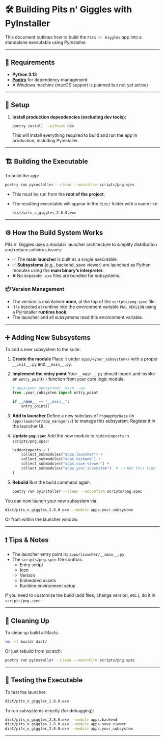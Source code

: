 # 🛠 Building Pits n' Giggles with PyInstaller

This document outlines how to build the `Pits n' Giggles` app into a standalone executable using PyInstaller.

---

## 🔧 Requirements

- **Python 3.13**
- **[Poetry](https://python-poetry.org/)** for dependency management
- A Windows machine (macOS support is planned but not yet active)

---

## 📝 Setup

1. **Install production dependencies (excluding dev tools):**

   ```bash
   poetry install --without dev
   ```

   This will install everything required to build and run the app in production, including PyInstaller.

---

## 🏗 Building the Executable

To build the app:

```bash
poetry run pyinstaller --clean --noconfirm scripts/png.spec
```

- This must be run from the **root of the project**.
- The resulting executable will appear in the `dist/` folder with a name like:

  ```
  dist/pits_n_giggles_2.8.0.exe
  ```

---

## ⚙️ How the Build System Works

Pits n' Giggles uses a modular launcher architecture to simplify distribution and reduce antivirus issues:

- ✅ The **main launcher** is built as a single executable.
- ✅ **Subsystems** (e.g., backend, save viewer) are launched as Python modules using the **main binary’s interpreter**.
- ❌ No separate `.exe` files are bundled for subsystems.

### 📦 Version Management

- The version is maintained **once**, at the top of the `scripts/png.spec` file.
- It is injected at runtime into the environment variable `PNG_VERSION` using a PyInstaller **runtime hook**.
- The launcher and all subsystems read this environment variable.

---

## ➕ Adding New Subsystems

To add a new subsystem to the suite:

1. **Create the module**
   Place it under `apps/<your_subsystem>/` with a proper `__init__.py` and `__main__.py`.

2. **Implement the entry point**
   Your `__main__.py` should import and invoke an `entry_point()` function from your core logic module.

   ```python
   # apps/your_subsystem/__main__.py
   from .your_subsystem import entry_point

   if __name__ == "__main__":
       entry_point()
   ```

3. **Add to launcher**
   Define a new subclass of `PngAppMgrBase` (in `apps/launcher/app_managers/`) to manage this subsystem. Register it in the launcher UI.

4. **Update `png.spec`**
   Add the new module to `hiddenimports` in `scripts/png.spec`:

   ```python
   hiddenimports = (
       collect_submodules("apps.launcher") +
       collect_submodules("apps.backend") +
       collect_submodules("apps.save_viewer") +
       collect_submodules("apps.your_subsystem")  # 👈 Add this line
   )
   ```

5. **Rebuild**
   Run the build command again:

   ```bash
   poetry run pyinstaller --clean --noconfirm scripts/png.spec
   ```

You can now launch your new subsystem via:

```bash
dist/pits_n_giggles_2.8.0.exe --module apps.your_subsystem
```

Or from within the launcher window.

---

## ❗ Tips & Notes

- The launcher entry point is:
  `apps/launcher/__main__.py`
- The `scripts/png.spec` file controls:
  - Entry script
  - Icon
  - Version
  - Embedded assets
  - Runtime environment setup

If you need to customize the build (add files, change version, etc.), do it in `scripts/png.spec`.

---

## 🧹 Cleaning Up

To clean up build artifacts:

```bash
rm -rf build/ dist/
```

Or just rebuild from scratch:

```bash
poetry run pyinstaller --clean --noconfirm scripts/png.spec
```

---

## 🧪 Testing the Executable

To test the launcher:

```bash
dist/pits_n_giggles_2.8.0.exe
```

To run subsystems directly (for debugging):

```bash
dist/pits_n_giggles_2.8.0.exe --module apps.backend
dist/pits_n_giggles_2.8.0.exe --module apps.save_viewer
dist/pits_n_giggles_2.8.0.exe --module apps.your_subsystem
```

---
